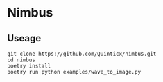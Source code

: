 # Nimbus

## Useage
```
git clone https://github.com/Quinticx/nimbus.git
cd nimbus 
poetry install 
poetry run python examples/wave_to_image.py
```

